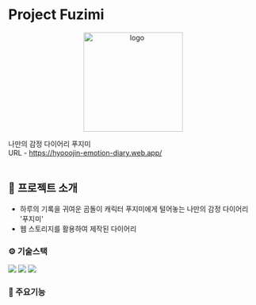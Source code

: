 # Project Fuzimi

<p align="center"><img width="200" alt="logo" src="https://github.com/hyooo11/project_fuzimi/assets/98132929/e280f79c-262d-466b-a04e-3e0a0857d71a"/></p>

나만의 감정 다이어리 푸지미<br>
URL - https://hyooojin-emotion-diary.web.app/<br><br>

## 💁 프로젝트 소개

- 하루의 기록을 귀여운 곰돌이 캐릭터 푸지미에게 털어놓는 나만의 감정 다이어리 '푸지미'
- 웹 스토리지를 활용하여 제작된 다이어리

### ⚙ 기술스택

<div>
  <!-- <img src="https://img.shields.io/badge/Next.js-000?style=for-the-badge&logo=nextdotjs&logoColor=white"> -->
  <img src="https://img.shields.io/badge/React-61DAFB?style=for-the-badge&logo=react&logoColor=white">
  <!-- <img src="https://img.shields.io/badge/Redux-593D88?style=for-the-badge&logo=redux&logoColor=white"> -->
  <img src="https://img.shields.io/badge/HTML5-E34F26?style=for-the-badge&logo=html5&logoColor=white">
  <img src="https://img.shields.io/badge/CSS3-1572B6?style=for-the-badge&logo=css3&logoColor=white">
</div>

### 📌 주요기능
